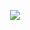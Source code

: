 <p align="center">
  <img src="https://api.boot.dev/v1/users/public/348e8c69-d54e-4dbd-a908-f9656de9e071/thumbnail" >
</p>
<!--
**rcy007/rcy007** is a ✨ _special_ ✨ repository because its `README.md` (this file) appears on your GitHub profile.

Here are some ideas to get you started:

- 🔭 I’m currently working on ...
- 🌱 I’m currently learning ...
- 👯 I’m looking to collaborate on ...
- 🤔 I’m looking for help with ...
- 💬 Ask me about ...
- 📫 How to reach me: ...
- 😄 Pronouns: ...
- ⚡ Fun fact: ...
-->
